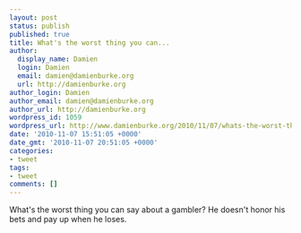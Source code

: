 ```yaml
---
layout: post
status: publish
published: true
title: What's the worst thing you can...
author:
  display_name: Damien
  login: Damien
  email: damien@damienburke.org
  url: http://damienburke.org
author_login: Damien
author_email: damien@damienburke.org
author_url: http://damienburke.org
wordpress_id: 1059
wordpress_url: http://www.damienburke.org/2010/11/07/whats-the-worst-thing-you-can/
date: '2010-11-07 15:51:05 +0000'
date_gmt: '2010-11-07 20:51:05 +0000'
categories:
- tweet
tags:
- tweet
comments: []
---
```

<p>What's the worst thing you can say about a gambler? He doesn't honor his bets and pay up when he loses.</p>
